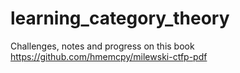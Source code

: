 # learning_category_theory
Challenges, notes and progress on this book https://github.com/hmemcpy/milewski-ctfp-pdf
